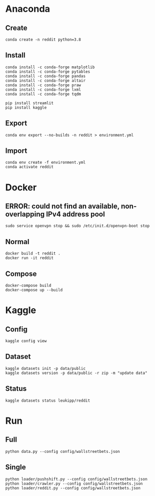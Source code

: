 # Anaconda

## Create
```
conda create -n reddit python=3.8
```

## Install
```
conda install -c conda-forge matplotlib 
conda install -c conda-forge pytables
conda install -c conda-forge pandas
conda install -c conda-forge altair
conda install -c conda-forge praw
conda install -c conda-forge lxml
conda install -c conda-forge tqdm
```

```
pip install streamlit
pip install kaggle
```

## Export
```
conda env export --no-builds -n reddit > environment.yml
```

## Import
```
conda env create -f environment.yml
conda activate reddit
```

# Docker

## ERROR: could not find an available, non-overlapping IPv4 address pool
```
sudo service openvpn stop && sudo /etc/init.d/openvpn-boot stop
```

## Normal
```
docker build -t reddit .
docker run -it reddit
```

## Compose
```
docker-compose build
docker-compose up --build
```

# Kaggle

## Config
```
kaggle config view
```

## Dataset
```
kaggle datasets init -p data/public
kaggle datasets version -p data/public -r zip -m "update data"
```

## Status
```
kaggle datasets status leukipp/reddit
```

# Run

## Full
```
python data.py --config config/wallstreetbets.json
```

## Single
```
python loader/pushshift.py --config config/wallstreetbets.json
python loader/crawler.py --config config/wallstreetbets.json
python loader/reddit.py --config config/wallstreetbets.json
```